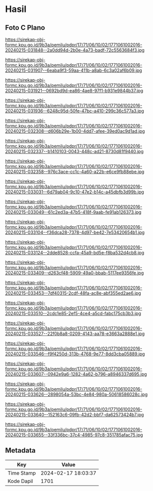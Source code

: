 # Hasil

## Foto C Plano

https://sirekap-obj-formc.kpu.go.id/9b3a/pemilu/pdpr/17/71/06/10/02/1771061002016-20240215-031848--2a0dd94d-2b0e-4a73-badf-72c5563684f3.jpg

https://sirekap-obj-formc.kpu.go.id/9b3a/pemilu/pdpr/17/71/06/10/02/1771061002016-20240215-031907--6eaba9f3-59aa-411b-a8ab-6c3a02af6b09.jpg

https://sirekap-obj-formc.kpu.go.id/9b3a/pemilu/pdpr/17/71/06/10/02/1771061002016-20240215-031921--0692bd9d-ea86-4ae8-97f1-b931e9844b37.jpg

https://sirekap-obj-formc.kpu.go.id/9b3a/pemilu/pdpr/17/71/06/10/02/1771061002016-20240215-031936--6248c95d-50fe-47bc-a410-299c36c577a3.jpg

https://sirekap-obj-formc.kpu.go.id/9b3a/pemilu/pdpr/17/71/06/10/02/1771061002016-20240215-032308--d606b29e-1b00-4dd7-afee-39ed0ac9d1ad.jpg

https://sirekap-obj-formc.kpu.go.id/9b3a/pemilu/pdpr/17/71/06/10/02/1771061002016-20240215-032337--b1410103-0043-448c-ad21-8730d81f9440.jpg

https://sirekap-obj-formc.kpu.go.id/9b3a/pemilu/pdpr/17/71/06/10/02/1771061002016-20240215-032358--976c3ace-cc1c-4a60-a22b-e6ce9fb88ebe.jpg

https://sirekap-obj-formc.kpu.go.id/9b3a/pemilu/pdpr/17/71/06/10/02/1771061002016-20240215-033031--6d79ab04-9c10-47e2-b14c-a45dbfb3d99b.jpg

https://sirekap-obj-formc.kpu.go.id/9b3a/pemilu/pdpr/17/71/06/10/02/1771061002016-20240215-033049--61c2ed3a-47b5-418f-9aab-fe91ab126373.jpg

https://sirekap-obj-formc.kpu.go.id/9b3a/pemilu/pdpr/17/71/06/10/02/1771061002016-20240215-033104--f36dca28-7378-4d97-be42-7e53420654b1.jpg

https://sirekap-obj-formc.kpu.go.id/9b3a/pemilu/pdpr/17/71/06/10/02/1771061002016-20240215-033124--2dde8528-ccfa-45a9-bd5e-f8ba532d4cb8.jpg

https://sirekap-obj-formc.kpu.go.id/9b3a/pemilu/pdpr/17/71/06/10/02/1771061002016-20240215-033409--d263cf48-5909-49a0-bbab-5117ee9356fe.jpg

https://sirekap-obj-formc.kpu.go.id/9b3a/pemilu/pdpr/17/71/06/10/02/1771061002016-20240215-033453--7df40315-2cdf-48fa-ac8e-abf355ed2ae6.jpg

https://sirekap-obj-formc.kpu.go.id/9b3a/pemilu/pdpr/17/71/06/10/02/1771061002016-20240215-033510--2cdc1e85-2ef5-4ce4-a5cd-fabc175cb3b3.jpg

https://sirekap-obj-formc.kpu.go.id/9b3a/pemilu/pdpr/17/71/06/10/02/1771061002016-20240215-033527--22f0b8a8-0209-4143-aa78-e3663a2888e1.jpg

https://sirekap-obj-formc.kpu.go.id/9b3a/pemilu/pdpr/17/71/06/10/02/1771061002016-20240215-033546--f9f4250d-313b-4768-9e77-8dd3cba05889.jpg

https://sirekap-obj-formc.kpu.go.id/9b3a/pemilu/pdpr/17/71/06/10/02/1771061002016-20240215-033607--0942e9a6-1282-4a62-b796-a8946337d695.jpg

https://sirekap-obj-formc.kpu.go.id/9b3a/pemilu/pdpr/17/71/06/10/02/1771061002016-20240215-033626--2898054a-53bc-4e84-980a-50618586028c.jpg

https://sirekap-obj-formc.kpu.go.id/9b3a/pemilu/pdpr/17/71/06/10/02/1771061002016-20240215-033640--152163c6-09fb-42d2-bbf7-da62573424b7.jpg

https://sirekap-obj-formc.kpu.go.id/9b3a/pemilu/pdpr/17/71/06/10/02/1771061002016-20240215-033655--33f336bc-37c4-4985-97c8-351785afac75.jpg


## Metadata

| Key        | Value               |
| ---------- | ------------------- |
| Time Stamp | 2024-02-17 18:03:37 |
| Kode Dapil | 1701                |



